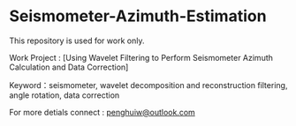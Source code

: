 # Seismometer-Azimuth-Estimation

This repository is used for work only.

Work Project : [Using Wavelet Filtering to Perform Seismometer Azimuth Calculation and Data Correction]

Keyword：seismometer, wavelet decomposition and reconstruction filtering, angle rotation, data correction

For more detials connect : penghuiw@outlook.com
